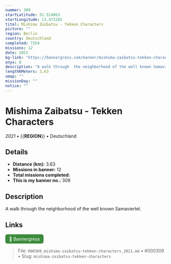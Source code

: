 ```yaml
---
nummer: 309
startLatitude: 52.514863
startLongitude: 13.473202
titel: Mishima Zaibatsu - Tekken Characters
picture: ""
region: Berlin
country: Deutschland
completed: 7254
missions: 12
date: 2021
bg-link: "https://bannergress.com/banner/mishima-zaibatsu-tekken-characters-8f8e"
onyx: 0
description: "A walk through  the neighborhood of the well known Samaviertel."
lengthKMeters: 3,63
umap: ""
missionDay: ""
notice: ""
---
```

# Mishima Zaibatsu - Tekken Characters

*2021* • {{__REGION__}} • Deutschland





## Details
- **Distance (km):** 3.63
- **Missions in banner:** 12
- **Total missions completed:** 
- **This is my banner no.:** 309



## Description
A walk through  the neighborhood of the well known Samaviertel.



## Links
<a href="https://bannergress.com/banner/mishima-zaibatsu-tekken-characters-8f8e" target="_blank" style="display:inline-block;margin-right:8px;padding:6px 12px;background:#3c8b3c;color:#fff;text-decoration:none;border-radius:6px;">🔗 Bannergress</a>



> File: `000309_mishima-zaibatsu-tekken-characters_2021.md` • #000309 • Slug: `mishima-zaibatsu-tekken-characters`
